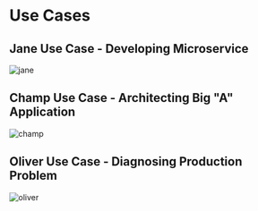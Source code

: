 # Use Cases

## Jane Use Case - Developing Microservice

![jane](https://github.com/kappnav/design/blob/master/images/use-case-jane.png)

## Champ Use Case - Architecting Big "A" Application 

![champ](https://github.com/kappnav/design/blob/master/images/use-case-champ.png)

## Oliver Use Case - Diagnosing Production Problem

![oliver](https://github.com/kappnav/design/blob/master/images/use-case-oliver.png)



